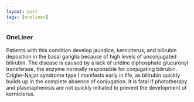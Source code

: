 ```yaml
---
layout: post
tags: [oneliner]
---
```



### OneLiner

Patients with this condition develop jaundice, kernicterus, and bilirubin deposition in the basal ganglia because of high levels of unconjugated bilirubin. The disease is caused by a lack of uridine diphosphate glucuronyl transferase, the enzyme normally responsible for conjugating bilirubin. Crigler-Najjar syndrome type I manifests early in life, as bilirubin quickly builds up in the complete absence of conjugation. It is fatal if phototherapy and plasmapheresis are not quickly initiated to prevent the development of kernicterus.
